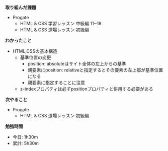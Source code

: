 **取り組んだ課題**
- Progate
  - HTML & CSS 学習レッスン 中級編 11~18
  - HTML & CSS 道場レッスン 初級編

**わかったこと**
- HTML,CSSの基本構造
  - 基準位置の変更
    - position: absoluteはサイト全体の左上からの基準
    - 親要素にposition: relativeと指定するとその要素の左上部が基準位置になる
    - 親要素に指定することに注意
  - z-indexプロパティは必ずpositionプロパティと併用する必要がある 
  
**次やること**  
- Progate
  - HTML & CSS 道場レッスン 初級編

**勉強時間**  
- 今日: 1h30m
- 累計: 5h30m
